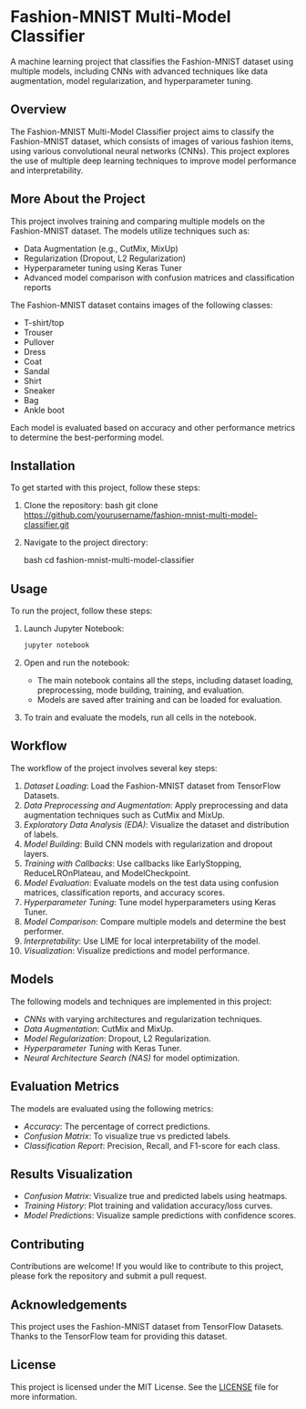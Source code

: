 # Fashion-MNIST Multi-Model Classifier

A machine learning project that classifies the Fashion-MNIST dataset using multiple models, including CNNs with advanced techniques like data augmentation, model regularization, and hyperparameter tuning.

## Overview

The Fashion-MNIST Multi-Model Classifier project aims to classify the Fashion-MNIST dataset, which consists of images of various fashion items, using various convolutional neural networks (CNNs). This project explores the use of multiple deep learning techniques to improve model performance and interpretability.

## More About the Project

This project involves training and comparing multiple models on the Fashion-MNIST dataset. The models utilize techniques such as:

- Data Augmentation (e.g., CutMix, MixUp)
- Regularization (Dropout, L2 Regularization)
- Hyperparameter tuning using Keras Tuner
- Advanced model comparison with confusion matrices and classification reports

The Fashion-MNIST dataset contains images of the following classes:

- T-shirt/top
- Trouser
- Pullover
- Dress
- Coat
- Sandal
- Shirt
- Sneaker
- Bag
- Ankle boot

Each model is evaluated based on accuracy and other performance metrics to determine the best-performing model.

## Installation

To get started with this project, follow these steps:

1. Clone the repository:
   bash
   git clone https://github.com/yourusername/fashion-mnist-multi-model-classifier.git

2. Navigate to the project directory:

    bash
    cd fashion-mnist-multi-model-classifier

## Usage 

To run the project, follow these steps:

1. Launch Jupyter Notebook:
    ```bash
    jupyter notebook

2. Open and run the notebook:
    - The main notebook contains all the steps, including dataset loading, preprocessing, mode building, training, and evaluation.
    - Models are saved after training and can be loaded for evaluation.

3. To train and evaluate the models, run all cells in the notebook.

## Workflow

The workflow of the project involves several key steps:

1. *Dataset Loading*: Load the Fashion-MNIST dataset from TensorFlow Datasets.
2. *Data Preprocessing and Augmentation*: Apply preprocessing and data augmentation techniques such as CutMix and MixUp.
3. *Exploratory Data Analysis (EDA)*: Visualize the dataset and distribution of labels.
4. *Model Building*: Build CNN models with regularization and dropout layers.
5. *Training with Callbacks*: Use callbacks like EarlyStopping, ReduceLROnPlateau, and ModelCheckpoint.
6. *Model Evaluation*: Evaluate models on the test data using confusion matrices, classification reports, and accuracy scores.
7. *Hyperparameter Tuning*: Tune model hyperparameters using Keras Tuner.
8. *Model Comparison*: Compare multiple models and determine the best performer.
9. *Interpretability*: Use LIME for local interpretability of the model.
10. *Visualization*: Visualize predictions and model performance.

## Models

The following models and techniques are implemented in this project:

- *CNNs* with varying architectures and regularization techniques.
- *Data Augmentation*: CutMix and MixUp.
- *Model Regularization*: Dropout, L2 Regularization.
- *Hyperparameter Tuning* with Keras Tuner.
- *Neural Architecture Search (NAS)* for model optimization.

## Evaluation Metrics

The models are evaluated using the following metrics:

- *Accuracy*: The percentage of correct predictions.
- *Confusion Matrix*: To visualize true vs predicted labels.
- *Classification Report*: Precision, Recall, and F1-score for each class.

## Results Visualization

- *Confusion Matrix*: Visualize true and predicted labels using heatmaps.
- *Training History*: Plot training and validation accuracy/loss curves.
- *Model Predictions*: Visualize sample predictions with confidence scores.

## Contributing

Contributions are welcome! If you would like to contribute to this project, please fork the repository and submit a pull request.

## Acknowledgements

This project uses the Fashion-MNIST dataset from TensorFlow Datasets. Thanks to the TensorFlow team for providing this dataset.

## License

This project is licensed under the MIT License. See the [LICENSE](LICENSE) file for more information.
